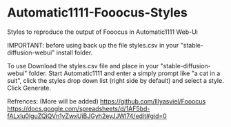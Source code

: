 # Automatic1111-Fooocus-Styles
Styles to reproduce the output of Fooocus in Automatic1111 Web-Ui

IMPORTANT: before using back up the file styles.csv in your "stable-diffusion-webui" install folder.

To use Download the styles.csv file and place in your "stable-diffusion-webui" folder.
Start Automatic1111 and enter a simply prompt like "a cat in a suit", click the styles drop down list (right side by default) and select a style. Click Generate.

Refrences: (More will be added)
https://github.com/lllyasviel/Fooocus
https://docs.google.com/spreadsheets/d/1AF5bd-fALxlu0lguZQiQVn1yZwxUiBJGyh2eyJJWl74/edit#gid=0


